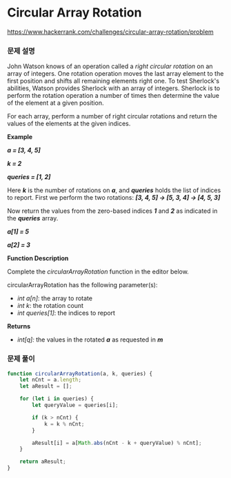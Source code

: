# Circular Array Rotation

https://www.hackerrank.com/challenges/circular-array-rotation/problem

### 문제 설명

John Watson knows of an operation called a *right circular rotation* on an array of integers. One rotation operation moves the last array element to the first position and shifts all remaining elements right one. To test Sherlock's abilities, Watson provides Sherlock with an array of integers. Sherlock is to perform the rotation operation a number of times then determine the value of the element at a given position.

For each array, perform a number of right circular rotations and return the values of the elements at the given indices.

**Example**

***a = [3, 4, 5]***

***k = 2***

***queries = [1, 2]***

Here ***k*** is the number of rotations on ***a***, and ***queries*** holds the list of indices to report. First we perform the two rotations: ***[3, 4, 5] → [5, 3, 4] → [4, 5, 3]***

Now return the values from the zero-based indices ***1*** and ***2*** as indicated in the ***queries*** array.

***a[1] = 5***

***a[2] = 3***

**Function Description**

Complete the *circularArrayRotation* function in the editor below.

circularArrayRotation has the following parameter(s):

- *int a[n]*: the array to rotate
- *int k*: the rotation count
- *int queries[1]*: the indices to report

**Returns**

- *int[q]:* the values in the rotated ***a*** as requested in ***m***
### 문제 풀이

```jsx
function circularArrayRotation(a, k, queries) {
	let nCnt = a.length;
	let aResult = [];

	for (let i in queries) {
		let queryValue = queries[i];

		if (k > nCnt) {
			k = k % nCnt;
		}

		aResult[i] = a[Math.abs(nCnt - k + queryValue) % nCnt];
	} 

	return aResult;
}
```

